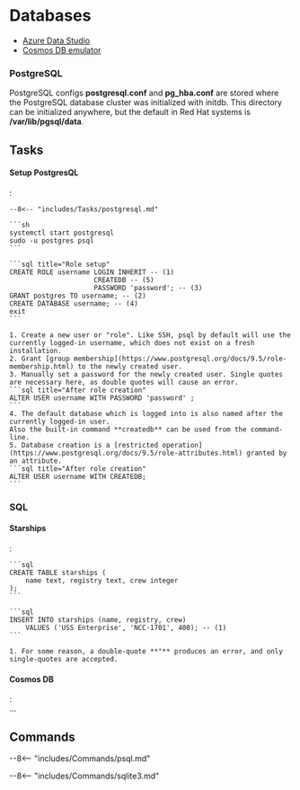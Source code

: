 # Databases

- [Azure Data Studio](https://docs.microsoft.com/en-us/sql/azure-data-studio/download-azure-data-studio?view=sql-server-2017)
- [Cosmos DB emulator](https://docs.microsoft.com/en-us/azure/cosmos-db/local-emulator?tabs=ssl-netstd21)

### PostgreSQL

PostgreSQL configs **postgresql.conf** and **pg_hba.conf** are stored where the PostgreSQL database cluster was initialized with initdb.
This directory can be initialized anywhere, but the default in Red Hat systems is **/var/lib/pgsql/data**.

## Tasks

#### Setup PostgresQL
:   

    --8<-- "includes/Tasks/postgresql.md"

    ```sh
    systemctl start postgresql
    sudo -u postgres psql
    ```

    ```sql title="Role setup"
    CREATE ROLE username LOGIN INHERIT -- (1)
                         CREATEDB -- (5)
                         PASSWORD 'password'; -- (3)
    GRANT postgres TO username; -- (2)
    CREATE DATABASE username; -- (4)
    exit
    ```

    1. Create a new user or "role". Like SSH, psql by default will use the currently logged-in username, which does not exist on a fresh installation.
    2. Grant [group membership](https://www.postgresql.org/docs/9.5/role-membership.html) to the newly created user.
    3. Manually set a password for the newly created user. Single quotes are necessary here, as double quotes will cause an error.
    ```sql title="After role creation"
    ALTER USER username WITH PASSWORD 'password' ;
    ```
    4. The default database which is logged into is also named after the currently logged-in user. 
    Also the built-in command **createdb** can be used from the command-line.
    5. Database creation is a [restricted operation](https://www.postgresql.org/docs/9.5/role-attributes.html) granted by an attribute.
    ```sql title="After role creation"
    ALTER USER username WITH CREATEDB;
    ```

### SQL

#### Starships
:   

    ```sql
    CREATE TABLE starships (
        name text, registry text, crew integer
    );
    ```

    ```sql
    INSERT INTO starships (name, registry, crew) 
        VALUES ('USS Enterprise', 'NCC-1701', 400); -- (1)
    ```

    1. For some reason, a double-quote **"** produces an error, and only single-quotes are accepted.

#### Cosmos DB
:   
    ...


## Commands

--8<-- "includes/Commands/psql.md"

--8<-- "includes/Commands/sqlite3.md"